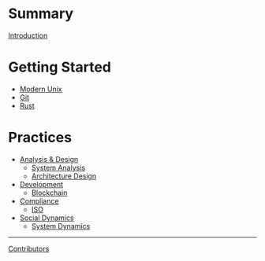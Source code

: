 # Summary
[Introduction](README.md)

# Getting Started
- [Modern Unix](DEV-Unix.md)
- [Git](DEV-Git.md)
- [Rust](DEV-Rust.md)

# Practices
- [Analysis & Design]()
  - [System Analysis]()
  - [Architecture Design]()
- [Development]()
  - [Blockchain]()
- [Compliance]()
  - [ISO]()
- [Social Dynamics]()
  - [System Dynamics]()

-----------

[Contributors](misc/contributors.md)